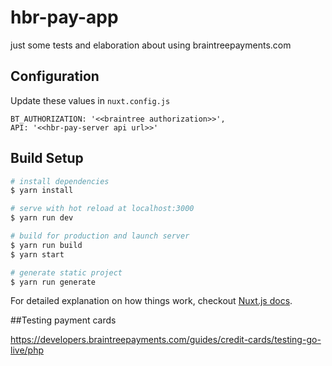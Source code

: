 # hbr-pay-app

just some tests and elaboration about using braintreepayments.com

## Configuration
Update these values in `nuxt.config.js`
```
BT_AUTHORIZATION: '<<braintree authorization>>',
API: '<<hbr-pay-server api url>>'
```

## Build Setup

``` bash
# install dependencies
$ yarn install

# serve with hot reload at localhost:3000
$ yarn run dev

# build for production and launch server
$ yarn run build
$ yarn start

# generate static project
$ yarn run generate
```

For detailed explanation on how things work, checkout [Nuxt.js docs](https://nuxtjs.org).

##Testing payment cards

https://developers.braintreepayments.com/guides/credit-cards/testing-go-live/php
